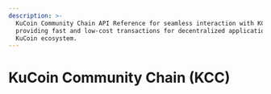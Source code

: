 ```yaml
---
description: >-
  KuCoin Community Chain API Reference for seamless interaction with KCC nodes,
  providing fast and low-cost transactions for decentralized applications on the
  KuCoin ecosystem.
---
```


# KuCoin Community Chain (KCC)


